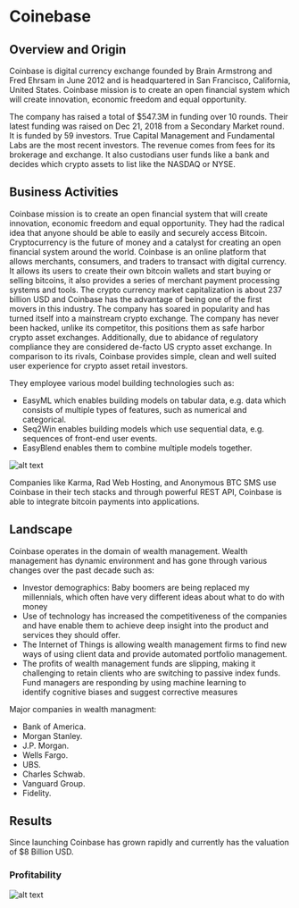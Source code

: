 # Coinebase
## Overview and Origin

Coinbase is digital currency exchange founded by Brain Armstrong and Fred Ehrsam in June 2012 and is headquartered in San Francisco, California, United States. Coinbase mission is to create an open financial system which will create innovation, economic freedom and equal opportunity.

The company has raised a total of $547.3M in funding over 10 rounds. Their latest funding was raised on Dec 21, 2018 from a Secondary Market round. It is funded by 59 investors. True Capital Management and Fundamental Labs are the most recent investors. The revenue comes from fees for its brokerage and exchange. It also custodians user funds like a bank and decides which crypto assets to list like the NASDAQ or NYSE.

## Business Activities

Coinbase mission is to create an open financial system that will create innovation, economic freedom and equal opportunity. They had the radical idea that anyone should be able to easily and securely access Bitcoin. Cryptocurrency is the future of money and a catalyst for creating an open financial system around the world.
Coinbase is an online platform that allows merchants, consumers, and traders to transact with digital currency. It allows its users to create their own bitcoin wallets and start buying or selling bitcoins, it also provides a series of merchant payment processing systems and tools. The crypto currency market capitalization is about 237 billion USD and Coinbase has the advantage of being one of the first movers in this industry. The company has soared in popularity and has turned itself into a mainstream crypto exchange. The company has never been hacked, unlike its competitor, this positions them as safe harbor crypto asset exchanges. Additionally, due to abidance of regulatory compliance they are considered de-facto US crypto asset exchange. In comparison to its rivals, Coinbase provides simple, clean and well suited user experience for crypto asset retail investors.

They employee various model building technologies such as:
- EasyML which enables building models on tabular data, e.g. data which consists of multiple types of features, such as numerical and categorical.
- Seq2Win enables building models which use sequential data, e.g. sequences of front-end user events.
- EasyBlend enables them to combine multiple models together.

![alt text](https://miro.medium.com/max/4800/0*XNa7c5RO_EmzbZvu)

Companies like Karma, Rad Web Hosting, and Anonymous BTC SMS use Coinbase in their tech stacks and through powerful REST API, Coinbase is able to integrate bitcoin payments into applications.

## Landscape

Coinbase operates in the domain of wealth management. Wealth management has dynamic environment and has gone through various changes over the past decade such as:
- Investor demographics: Baby boomers are being replaced my millennials, which often have very different ideas about what to do with money
- Use of technology has increased the competitiveness of the companies and have enable them to achieve deep insight into the product and services they should offer.
- The Internet of Things is allowing wealth management firms to find new ways of using client data and provide automated portfolio management.
- The profits of wealth management funds are slipping, making it challenging to retain clients who are switching to passive index funds. Fund managers are responding by using machine learning to identify cognitive biases and suggest corrective measures

Major companies in wealth managment:
- Bank of America.
- Morgan Stanley.
- J.P. Morgan.
- Wells Fargo.
- UBS.
- Charles Schwab.
- Vanguard Group.
- Fidelity.

## Results

Since launching Coinbase has grown rapidly and currently has the valuation of $8 Billion USD.
### Profitability
![alt text](https://static.wixstatic.com/media/c5315e_90294fa214ce48bdafb1fcc886502d44~mv2.png/v1/fill/w_1480,h_891,al_c,q_90,usm_0.66_1.00_0.01/c5315e_90294fa214ce48bdafb1fcc886502d44~mv2.webp)


